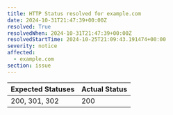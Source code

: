 ```yaml
---
title: HTTP Status resolved for example.com
date: 2024-10-31T21:47:39+00:00Z
resolved: True
resolvedWhen: 2024-10-31T21:47:39+00:00Z
resolvedStartTime: 2024-10-25T21:09:43.191474+00:00
severity: notice
affected:
  - example.com
section: issue
---
```


| Expected Statuses | Actual Status  |
|-------------------|----------------|
| 200, 301, 302 | 200 |
